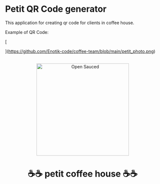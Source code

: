 # Petit QR Code generator

This application for creating qr code for clients in coffee house. 

Ехаmple of QR Code:

[

](https://github.com/Enotik-code/coffee-team/blob/main/petit_photo.png)


<div align="center">
  <br>
  <img alt="Open Sauced" src="https://github.com/Enotik-code/coffee-team/petit_photo.png" width="300px">
  <h1>☕☕ petit coffee house ☕☕</h1>
</div>
